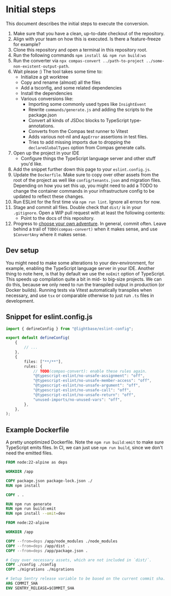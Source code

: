 # Initial steps

This document describes the initial steps to execute the conversion.

1. Make sure that you have a clean, up-to-date checkout of the repository.
2. Align with your team on how this is executed. Is there a feature-freeze for example?
3. Clone this repository and open a terminal in this repository root.
4. Run the following commands `npm install && npm run build:ws`
5. Run the converter via
   `npx compas-convert ../path-to-project ../some-non-existent-output-path`.
6. Wait please :) The tool takes some time to:
   - Initialize a git worktree
   - Copy and rename (almost) all the files
   - Add a tsconfig, and some related dependencies
   - Install the dependencies
   - Various conversions like:
     - Importing some commonly used types like `InsightEvent`
     - Rewrite `commands/generate.js` and adding the scripts to the package.json
     - Convert all kinds of JSDoc blocks to TypeScript type-annotations.
     - Converts from the Compas test runner to Vitest
     - Adds various not-nil and `AppError` assertions in test files.
     - Tries to add missing imports due to dropping the `declareGlobalTypes` option from
       Compas generate calls.
7. Open up the project in your IDE
   - Configure things the TypeScript language server and other stuff you'd like.
8. Add the snippet further down this page to your `eslint.config.js`.
9. Update the `Dockerfile`. Make sure to copy over other assets from the root of the
   project as well like `config/tenants.json` and migration files. Depending on how you
   set this up, you might need to add a TODO to change the container commands in your
   infrastructure config to be updated to reflect these changes.
10. Run ESLint for the first time via `npm run lint`. Ignore all errors for now.
11. Stage and commit all files. Double check that `dist/` is in your `.gitignore`. Open a
    WIP pull request with at least the following contents:
    - Point to the docs of this repository.
12. Progress to [choose your own adventure](./choose-your-own-adventure.md). In general,
    commit often. Leave behind a trail of `TODO(compas-convert)` when it makes sense, and
    use `$ConvertAny` where it makes sense.

## Dev setup

You might need to make some alterations to your dev-environment, for example, enabling the
TypeScript language server in your IDE. Another thing to note here, is that by default we
use the `noEmit` option of TypeScript. This speeds up compilation quite a bit in mid- to
big-size projects. We can do this, because we only need to run the transpiled output in
production (or Docker builds). Running tests via Vitest automatically transpiles when
necessary, and use `tsx` or comparable otherwise to just run `.ts` files in development.

## Snippet for eslint.config.js

```ts
import { defineConfig } from "@lightbase/eslint-config";

export default defineConfig(
	{
		// ...
	},
	{
		files: ["**/**"],
		rules: {
			// TODO(compas-convert): enable these rules again.
			"@typescript-eslint/no-unsafe-assignment": "off",
			"@typescript-eslint/no-unsafe-member-access": "off",
			"@typescript-eslint/no-unsafe-argument": "off",
			"@typescript-eslint/no-unsafe-call": "off",
			"@typescript-eslint/no-unsafe-return": "off",
			"unused-imports/no-unused-vars": "off",
		},
	},
);
```

## Example Dockerfile

A pretty unoptimized Dockerfile. Note the `npm run build:emit` to make sure TypeScript
emits files. In CI, we can just use `npm run build`, since we don't need the emitted
files.

```Dockerfile
FROM node:22-alpine as deps

WORKDIR /app

COPY package.json package-lock.json ./
RUN npm install

COPY . .

RUN npm run generate
RUN npm run build:emit
RUN npm install --omit=dev

FROM node:22-alpine

WORKDIR /app

COPY --from=deps /app/node_modules ./node_modules
COPY --from=deps /app/dist .
COPY --from=deps /app/package.json .

# Copy over necessary assets, which are not included in `dist/`.
COPY ./config ./config
COPY ./migrations ./migrations

# Setup Sentry release variable to be based on the current commit sha.
ARG COMMIT_SHA
ENV SENTRY_RELEASE=$COMMIT_SHA
```
